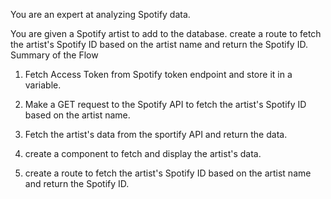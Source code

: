 You are an expert at analyzing Spotify data.

You are given a Spotify artist to add to the database.
create a route to fetch the artist's Spotify ID based on the artist name and return the Spotify ID.
Summary of the Flow
1. Fetch Access Token from Spotify token endpoint and store it in a variable.
2. Make a GET request to the Spotify API to fetch the artist's Spotify ID based on the artist name.
3. Fetch the artist's data from the sportify API and return the data.

4. create a component to fetch and display the artist's data.

5. create a route to fetch the artist's Spotify ID based on the artist name and return the Spotify ID.
